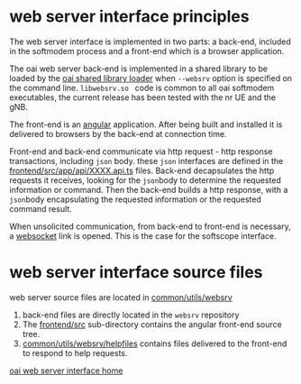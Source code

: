# web server interface principles

The web server interface is implemented in two parts: a back-end, included in the softmodem process and a front-end which is a browser application. 

The oai web server back-end is implemented in a shared library to be loaded by the [oai shared library loader](loader) when `--websrv` option is specified on the command line. `libwebsrv.so `  code is common to all oai softmodem executables, the current release has been tested with the nr UE and the gNB. 

The front-end is an [angular](https://angular.io/docs) application. After being built and installed it is delivered to browsers by the back-end at connection time.

Front-end and back-end communicate via http request - http response transactions, including `json` body. these `json` interfaces are defined in the [frontend/src/app/api/XXXX.api.ts](https://gitlab.eurecom.fr/oai/openairinterface5g/tree/develop/common/utils/websrv/src/frontend/src/app/api/) files. Back-end decapsulates the http requests it receives, looking for the `json`body to determine the requested information or command. Then the back-end builds a http response, with a `json`body encapsulating the requested information or the requested command result.

When unsolicited communication, from back-end to front-end is necessary, a [websocket](https://www.rfc-editor.org/rfc/rfc6455) link is opened. This is the case for the softscope interface.

# web server interface  source files

web server source files are located in [common/utils/websrv](https://gitlab.eurecom.fr/oai/openairinterface5g/tree/develop/common/utils/websrv)

1. back-end files are directly located in the `websrv` repository
1.  The [frontend/src](https://gitlab.eurecom.fr/oai/openairinterface5g/tree/develop/common/utils/websrv/src/frontend) sub-directory contains the angular front-end source tree. 
1.  [common/utils/websrv/helpfiles](https://gitlab.eurecom.fr/oai/openairinterface5g/tree/develop/common/utils/websrv/helpfiles) contains files delivered to the front-end to respond to help requests. 

[oai web server interface home](websrv.md)